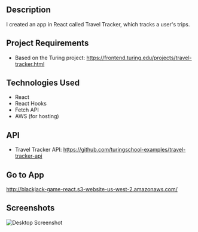 ## Description
I created an app in React called Travel Tracker, which tracks a user's trips. 

## Project Requirements
- Based on the Turing project: https://frontend.turing.edu/projects/travel-tracker.html

## Technologies Used
- React
- React Hooks
- Fetch API
- AWS (for hosting)

## API
- Travel Tracker API: https://github.com/turingschool-examples/travel-tracker-api

## Go to App
http://blackjack-game-react.s3-website-us-west-2.amazonaws.com/

## Screenshots
![Desktop Screenshot](https://github.com/hlhartley/blackjack/blob/main/blackjack_desktop.png)
